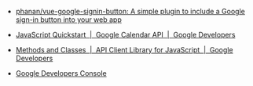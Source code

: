 * [phanan/vue-google-signin-button: A simple plugin to include a Google sign-in button into your web app](https://github.com/phanan/vue-google-signin-button)

* [JavaScript Quickstart  |  Google Calendar API  |  Google Developers](https://developers.google.com/google-apps/calendar/quickstart/js#further_reading)

* [Methods and Classes  |  API Client Library for JavaScript  |  Google Developers](https://developers.google.com/api-client-library/javascript/reference/referencedocs#gapiauth2initparams)

* [Google Developers Console](https://console.developers.google.com/apis/api?project=api-project-584697159634)
